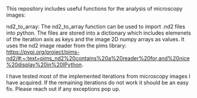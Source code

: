 This repository includes useful functions for the analysis of microscopy images:

nd2_to_array:
The nd2_to_array function can be used to import .nd2 files into python. The files are stored into a dictionary which includes elemenets of the iteration axis as keys and the image 2D numpy arrays as values. It uses the nd2 image reader from the pims library:
https://pypi.org/project/pims-nd2/#:~:text=pims_nd2%20contains%20a%20reader%20for,and%20nice%20display%20in%20IPython.

I have tested most of the implemented iterations from microscopy images I have acquired. If the remaining iterations do not work it should be an easy fix. Please reach out if any exceptions pop up.

